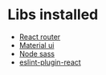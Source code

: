 # Libs installed

* [React router](https://reacttraining.com/react-router/web/guides/quick-start)
* [Material ui](https://material-ui.com/)
* [Node sass](https://github.com/sass/node-sass)
* [eslint-plugin-react](https://www.npmjs.com/package/eslint-plugin-react)
